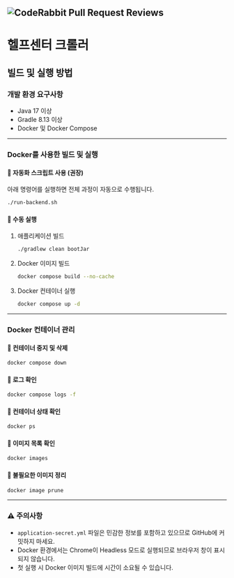 ![CodeRabbit Pull Request Reviews](https://img.shields.io/coderabbit/prs/github/Minkyu222341/helpcenter-crawler?utm_source=oss&utm_medium=github&utm_campaign=Minkyu222341%2Fhelpcenter-crawler&labelColor=171717&color=FF570A&link=https%3A%2F%2Fcoderabbit.ai&label=CodeRabbit+Reviews)
---

# 헬프센터 크롤러

## 빌드 및 실행 방법

### 개발 환경 요구사항
- Java 17 이상
- Gradle 8.13 이상
- Docker 및 Docker Compose

---

### Docker를 사용한 빌드 및 실행

#### 🔹 자동화 스크립트 사용 (권장)
아래 명령어를 실행하면 전체 과정이 자동으로 수행됩니다.
```bash
./run-backend.sh
```

#### 🔹 수동 실행
1. 애플리케이션 빌드
   ```bash
   ./gradlew clean bootJar
   ```
2. Docker 이미지 빌드
   ```bash
   docker compose build --no-cache
   ```
3. Docker 컨테이너 실행
   ```bash
   docker compose up -d
   ```

---

### Docker 컨테이너 관리

#### 🔹 컨테이너 중지 및 삭제
```bash
docker compose down
```

#### 🔹 로그 확인
```bash
docker compose logs -f
```

#### 🔹 컨테이너 상태 확인
```bash
docker ps
```

#### 🔹 이미지 목록 확인
```bash
docker images
```

#### 🔹 불필요한 이미지 정리
```bash
docker image prune
```
---

### ⚠️ 주의사항
- `application-secret.yml` 파일은 민감한 정보를 포함하고 있으므로 GitHub에 커밋하지 마세요.
- Docker 환경에서는 Chrome이 Headless 모드로 실행되므로 브라우저 창이 표시되지 않습니다.
- 첫 실행 시 Docker 이미지 빌드에 시간이 소요될 수 있습니다.

